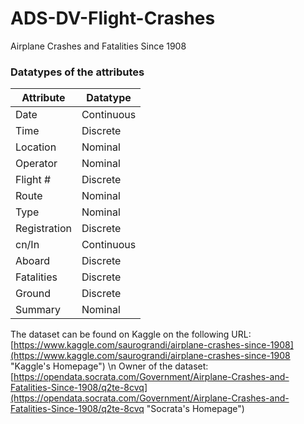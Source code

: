 # ADS-DV-Flight-Crashes
Airplane Crashes and Fatalities Since 1908

### Datatypes of the attributes

| Attribute    | Datatype   |
|--------------|------------|
| Date         | Continuous |
| Time         | Discrete   |
| Location     | Nominal    |
| Operator     | Nominal    |
| Flight #     |  Discrete  |
| Route        | Nominal    |
| Type         | Nominal    |
| Registration | Discrete   |
| cn/In        | Continuous |
| Aboard       | Discrete   |
| Fatalities   | Discrete   |
| Ground       | Discrete   |
| Summary      | Nominal    |

The dataset can be found on Kaggle on the following URL:
[https://www.kaggle.com/saurograndi/airplane-crashes-since-1908](https://www.kaggle.com/saurograndi/airplane-crashes-since-1908 "Kaggle's Homepage") \n
Owner of the dataset:
[https://opendata.socrata.com/Government/Airplane-Crashes-and-Fatalities-Since-1908/q2te-8cvq](https://opendata.socrata.com/Government/Airplane-Crashes-and-Fatalities-Since-1908/q2te-8cvq "Socrata's Homepage") 
